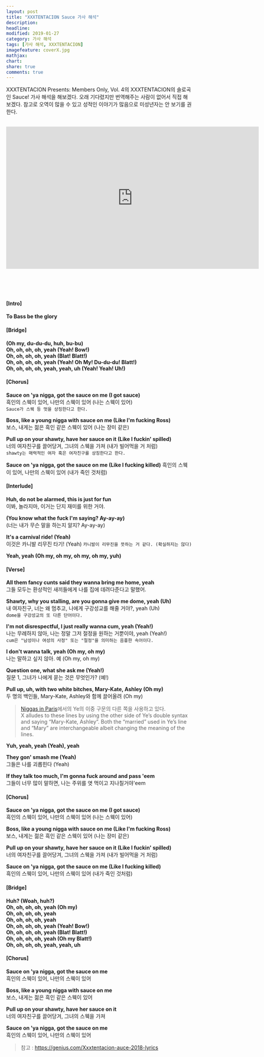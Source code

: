 ```yaml
---
layout: post
title: "XXXTENTACION Sauce 가사 해석"
description: 
headline: 
modified: 2019-01-27
category: 가사 해석
tags: [가사 해석, XXXTENTACION]
imagefeature: coverX.jpg
mathjax: 
chart: 
share: true
comments: true
---
```


XXXTENTACION Presents: Members Only, Vol. 4의 XXXTENTACION의 솔로곡인 Sauce! 가사 해석을 해보겠다. 오래 기다렸지만 번역해주는 사람이 없어서 직접 해보겠다. 참고로 오역이 많을 수 있고 성적인 이야기가 많음으로 미성년자는 안 보기를 권한다.

<br>

<div align="center">

<iframe width="684" height="385" src="https://www.youtube.com/embed/XugXU6jaMv8" frameborder="0" allow="accelerometer; autoplay; encrypted-media; gyroscope; picture-in-picture" allowfullscreen></iframe>

</div>

<br><br><br>

####  [Intro]
**To Bass be the glory**

####  [Bridge]
**(Oh my, du-du-du, huh, bu-bu)**  
**Oh, oh, oh, oh, yeah (Yeah! Bow!)**  
**Oh, oh, oh, oh, yeah (Blat! Blatt!)**  
**Oh, oh, oh, oh, yeah (Yeah! Oh My! Du-du-du! Blatt!)**  
**Oh, oh, oh, oh, yeah, yeah, uh (Yeah! Yeah! Uh!)**

####  [Chorus] 
**Sauce on 'ya nigga, got the sauce on me (I got sauce)**  
흑인의 스웩이 있어, 나만의 스웩이 있어 (나는 스웩이 있어)  
`Sauce가 스웩 등 멋을 상징한다고 한다.`

**Boss, like a young nigga with sauce on me (Like I'm fucking Ross)**  
보스, 내게는 젊은 흑인 같은 스웩이 있어 (나는 장미 같은)

**Pull up on your shawty, have her sauce on it (Like I fuckin' spilled)**  
너의 여자친구를 끌어당겨, 그녀의 스웩을 가져 (내가 빌어먹을 거 처럼)  
`shawty는 매력적인 여자 혹은 여자친구를 상징한다고 한다.`

**Sauce on 'ya nigga, got the sauce on me (Like I fucking killed)**
흑인의 스웩이 있어, 나만의 스웩이 있어 (내가 죽인 것처럼)  

####  [Interlude] 
**Huh, do not be alarmed, this is just for fun**  
이봐, 놀라지마, 이거는 단지 재미를 위한 거야.

**(You know what the fuck I'm saying? Ay-ay-ay)**  
(너는 내가 무슨 말을 하는지 알지? Ay-ay-ay)

**It's a carnival ride! (Yeah)**  
이것은 카니발 리무진 타기! (Yeah) 
`카니발이 리무진을 뜻하는 거 같다. (확실하지는 않다)`

**Yeah, yeah (Oh my, oh my, oh my, oh my, yuh)**

####  [Verse] 
**All them fancy cunts said they wanna bring me home, yeah**  
그들 모두는 환상적인 새끼들에게 나를 집에 데려다준다고 말했어.

**Shawty, why you stalling, are you gonna give me dome, yeah (Uh)**  
내 여자친구, 너는 왜 멈추고, 나에게 구강성교를 해줄 거야?, yeah (Uh)  
`dome을 구강성교의 또 다른 단어이다.`

**I'm not disrespectful, I just really wanna cum, yeah (Yeah!)**  
나는 무례하지 않아, 나는 정말 그저 절정을 원하는 거뿐이야, yeah (Yeah!)  
`cum은 "남성이나 여성의 사정" 또는 "절정"을 의미하는 음흉한 속어이다.`

**I don't wanna talk, yeah (Oh my, oh my)**  
나는 말하고 싶지 않아. 예 (Oh my, oh my)

**Question one, what she ask me (Yeah!)**  
질문 1, 그녀가 나에게 묻는 것은 무엇인가? (예!)

**Pull up, uh, with two white bitches, Mary-Kate, Ashley (Oh my)**  
두 명의 백인들, Mary-Kate, Ashley와 함께 끌어올려 (Oh my)
> [Niggas in Paris](https://genius.com/Jay-z-and-kanye-west-niggas-in-paris-lyrics#note-319393)에서의 Ye의 이중 구문의 다른 쪽을 사용하고 있다.  
> X alludes to these lines by using the other side of Ye’s double syntax and saying “Mary-Kate, Ashley”. Both the “married” used in Ye’s line and “Mary” are interchangeable albeit changing the meaning of the lines.

**Yuh, yeah, yeah (Yeah), yeah**

**They gon' smash me (Yeah)**  
그들은 나를 괴롭힌다 (Yeah) 

**If they talk too much, I'm gonna fuck around and pass 'eem**  
그들이 너무 많이 말하면, 나는 주위를 엿 먹이고 지나칠거야'eem

####  [Chorus] 
**Sauce on 'ya nigga, got the sauce on me (I got sauce)**  
흑인의 스웩이 있어, 나만의 스웩이 있어 (나는 스웩이 있어)  

**Boss, like a young nigga with sauce on me (Like I'm fucking Ross)**  
보스, 내게는 젊은 흑인 같은 스웩이 있어 (나는 장미 같은)

**Pull up on your shawty, have her sauce on it (Like I fuckin' spilled)**  
너의 여자친구를 끌어당겨, 그녀의 스웩을 가져 (내가 빌어먹을 거 처럼)  

**Sauce on 'ya nigga, got the sauce on me (Like I fucking killed)**  
흑인의 스웩이 있어, 나만의 스웩이 있어 (내가 죽인 것처럼)  

####  [Bridge]  
**Huh? (Woah, huh?)**  
**Oh, oh, oh, oh, yeah (Oh my)**  
**Oh, oh, oh, oh, yeah**  
**Oh, oh, oh, oh, yeah**  
**Oh, oh, oh, oh, yeah (Yeah! Bow!)**  
**Oh, oh, oh, oh, yeah (Blat! Blatt!)**  
**Oh, oh, oh, oh, yeah (Oh my Blatt!)**  
**Oh, oh, oh, oh, yeah, yeah, uh**

####  [Chorus] 
**Sauce on 'ya nigga, got the sauce on me**  
흑인의 스웩이 있어, 나만의 스웩이 있어

**Boss, like a young nigga with sauce on me**  
보스, 내게는 젊은 흑인 같은 스웩이 있어

**Pull up on your shawty, have her sauce on it**  
너의 여자친구를 끌어당겨, 그녀의 스웩을 가져

**Sauce on 'ya nigga, got the sauce on me**  
흑인의 스웩이 있어, 나만의 스웩이 있어 


> 참고 : https://genius.com/Xxxtentacion-auce-2018-lyrics